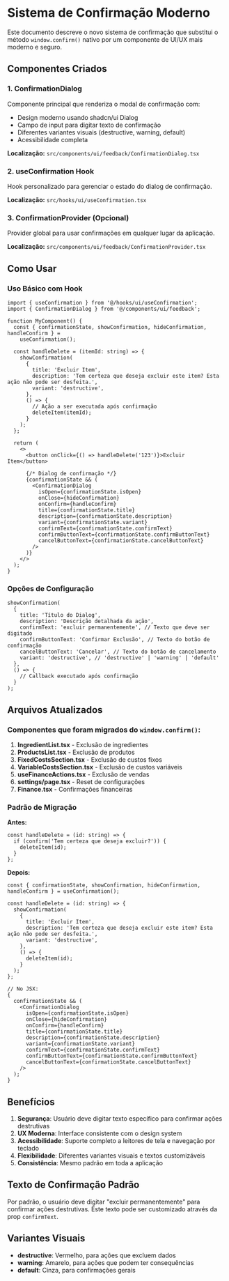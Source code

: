 # Sistema de Confirmação Moderno

Este documento descreve o novo sistema de confirmação que substitui o método `window.confirm()` nativo por um componente de UI/UX mais moderno e seguro.

## Componentes Criados

### 1. ConfirmationDialog

Componente principal que renderiza o modal de confirmação com:

- Design moderno usando shadcn/ui Dialog
- Campo de input para digitar texto de confirmação
- Diferentes variantes visuais (destructive, warning, default)
- Acessibilidade completa

**Localização:** `src/components/ui/feedback/ConfirmationDialog.tsx`

### 2. useConfirmation Hook

Hook personalizado para gerenciar o estado do dialog de confirmação.

**Localização:** `src/hooks/ui/useConfirmation.tsx`

### 3. ConfirmationProvider (Opcional)

Provider global para usar confirmações em qualquer lugar da aplicação.

**Localização:** `src/components/ui/feedback/ConfirmationProvider.tsx`

## Como Usar

### Uso Básico com Hook

```tsx
import { useConfirmation } from '@/hooks/ui/useConfirmation';
import { ConfirmationDialog } from '@/components/ui/feedback';

function MyComponent() {
  const { confirmationState, showConfirmation, hideConfirmation, handleConfirm } =
    useConfirmation();

  const handleDelete = (itemId: string) => {
    showConfirmation(
      {
        title: 'Excluir Item',
        description: 'Tem certeza que deseja excluir este item? Esta ação não pode ser desfeita.',
        variant: 'destructive',
      },
      () => {
        // Ação a ser executada após confirmação
        deleteItem(itemId);
      }
    );
  };

  return (
    <>
      <button onClick={() => handleDelete('123')}>Excluir Item</button>

      {/* Dialog de confirmação */}
      {confirmationState && (
        <ConfirmationDialog
          isOpen={confirmationState.isOpen}
          onClose={hideConfirmation}
          onConfirm={handleConfirm}
          title={confirmationState.title}
          description={confirmationState.description}
          variant={confirmationState.variant}
          confirmText={confirmationState.confirmText}
          confirmButtonText={confirmationState.confirmButtonText}
          cancelButtonText={confirmationState.cancelButtonText}
        />
      )}
    </>
  );
}
```

### Opções de Configuração

```tsx
showConfirmation(
  {
    title: 'Título do Dialog',
    description: 'Descrição detalhada da ação',
    confirmText: 'excluir permanentemente', // Texto que deve ser digitado
    confirmButtonText: 'Confirmar Exclusão', // Texto do botão de confirmação
    cancelButtonText: 'Cancelar', // Texto do botão de cancelamento
    variant: 'destructive', // 'destructive' | 'warning' | 'default'
  },
  () => {
    // Callback executado após confirmação
  }
);
```

## Arquivos Atualizados

### Componentes que foram migrados do `window.confirm()`:

1. **IngredientList.tsx** - Exclusão de ingredientes
2. **ProductsList.tsx** - Exclusão de produtos
3. **FixedCostsSection.tsx** - Exclusão de custos fixos
4. **VariableCostsSection.tsx** - Exclusão de custos variáveis
5. **useFinanceActions.tsx** - Exclusão de vendas
6. **settings/page.tsx** - Reset de configurações
7. **Finance.tsx** - Confirmações financeiras

### Padrão de Migração

**Antes:**

```tsx
const handleDelete = (id: string) => {
  if (confirm('Tem certeza que deseja excluir?')) {
    deleteItem(id);
  }
};
```

**Depois:**

```tsx
const { confirmationState, showConfirmation, hideConfirmation, handleConfirm } = useConfirmation();

const handleDelete = (id: string) => {
  showConfirmation(
    {
      title: 'Excluir Item',
      description: 'Tem certeza que deseja excluir este item? Esta ação não pode ser desfeita.',
      variant: 'destructive',
    },
    () => {
      deleteItem(id);
    }
  );
};

// No JSX:
{
  confirmationState && (
    <ConfirmationDialog
      isOpen={confirmationState.isOpen}
      onClose={hideConfirmation}
      onConfirm={handleConfirm}
      title={confirmationState.title}
      description={confirmationState.description}
      variant={confirmationState.variant}
      confirmText={confirmationState.confirmText}
      confirmButtonText={confirmationState.confirmButtonText}
      cancelButtonText={confirmationState.cancelButtonText}
    />
  );
}
```

## Benefícios

1. **Segurança**: Usuário deve digitar texto específico para confirmar ações destrutivas
2. **UX Moderna**: Interface consistente com o design system
3. **Acessibilidade**: Suporte completo a leitores de tela e navegação por teclado
4. **Flexibilidade**: Diferentes variantes visuais e textos customizáveis
5. **Consistência**: Mesmo padrão em toda a aplicação

## Texto de Confirmação Padrão

Por padrão, o usuário deve digitar "excluir permanentemente" para confirmar ações destrutivas. Este texto pode ser customizado através da prop `confirmText`.

## Variantes Visuais

- **destructive**: Vermelho, para ações que excluem dados
- **warning**: Amarelo, para ações que podem ter consequências
- **default**: Cinza, para confirmações gerais
